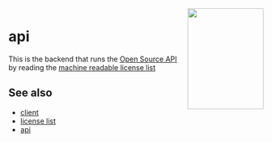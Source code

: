 <img align="right" width="150" height="200" src="https://opensource.org/files/OSIApproved.png">

api
===

This is the backend that runs the [Open Source API](https://api.opensource.org/)
by reading the [machine readable license list](https://github.com/opensourceorg/licenses)


See also
--------

 - [client](https://github.com/OpenSourceOrg/api/blob/master/client/README.md)
 - [license list](https://github.com/opensourceorg/licenses)
 - [api](https://api.opensource.org/)
